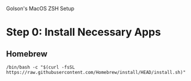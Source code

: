 Golson's MacOS ZSH Setup

# Step 0: Install Necessary Apps

## Homebrew
```
/bin/bash -c "$(curl -fsSL https://raw.githubusercontent.com/Homebrew/install/HEAD/install.sh)"
```
